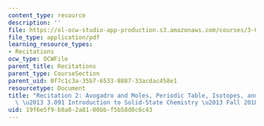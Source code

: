 ```yaml
---
content_type: resource
description: ''
file: https://ol-ocw-studio-app-production.s3.amazonaws.com/courses/3-091-introduction-to-solid-state-chemistry-fall-2018/19f6e5f9b8a82a8100bbf5b58d0c6c43_MIT3_091F18_REC2.pdf
file_type: application/pdf
learning_resource_types:
- Recitations
ocw_type: OCWFile
parent_title: Recitations
parent_type: CourseSection
parent_uid: 0f7c1c3a-35b7-6533-8887-33acdac458e1
resourcetype: Document
title: "Recitation 2: Avogadro and Moles, Periodic Table, Isotopes, and Combustion\
  \ \u2013 3.091 Introduction to Solid-State Chemistry \u2013 Fall 2018"
uid: 19f6e5f9-b8a8-2a81-00bb-f5b58d0c6c43
---
```

